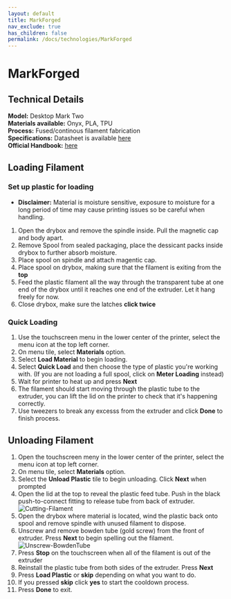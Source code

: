 ```yaml
---
layout: default
title: MarkForged
nav_exclude: true
has_children: false
permalink: /docs/technologies/MarkForged
---
```


# MarkForged

## Technical Details

**Model:** Desktop Mark Two  
**Materials available:** Onyx, PLA, TPU  
**Process:** Fused/continous filament fabrication  
**Specifications:** Datasheet is available [here](https://s3.amazonaws.com/mf.product.doc.images/Datasheets/F-PR-2027.pdf)  
**Official Handbook:** [here](https://s3.amazonaws.com/mf.product.doc.images/PDF_Manuals/Desktop_Printer_UserGuide.pdf)  



## Loading Filament  
### Set up plastic for loading 
- **Disclaimer:** Material is moisture sensitive, exposure to moisture for a long period of time may cause printing issues so be careful when handling.  
1. Open the drybox and remove the spindle inside. Pull the magnetic cap and body apart.  
2. Remove Spool from sealed packaging, place the dessicant packs inside drybox to further absorb moisture.  
3. Place spool on spindle and attach magentic cap.  
4. Place spool on drybox, making sure that the filament is exiting from the **top**
5. Feed the plastic filament all the way through the transparent tube at one end of the drybox until it reaches one end of the extruder. Let it hang freely for now.    
6. Close drybox, make sure the latches **click twice**  
### Quick Loading
1. Use the touchscreen menu in the lower center of the printer, select the menu icon at the top left corner.
2. On menu tile, select **Materials** option.  
3. Select **Load Material** to begin loading.
4. Select **Quick Load** and then choose the type of plastic you're working with. (If you are not loading a full spool, click on **Meter Loading** instead) 
5. Wait for printer to heat up and press **Next**
6. The filament should start moving through the plastic tube to the extruder, you can lift the lid on the printer to check that it's happening correctly.
7. Use tweezers to break any excesss from the extruder and click **Done** to finish process.

## Unloading Filament
1. Open the touchscreen meny in the lower center of the printer, select the menu icon at top left corner.
2. On menu tile, select **Materials** option.
3. Select the **Unload Plastic** tile to begin unloading. Click **Next** when prompted
4. Open the lid at the top to reveal the plastic feed tube. Push in the black push-to-connect fitting to release tube from back of extruder.  
   ![Cutting-Filament]( )  
5. Open the drybox where material is located, wind the plastic back onto spool and remove spindle with unused filament to dispose.  
6. Unscrew and remove bowden tube (gold screw) from the front of extruder. Press **Next** to begin spelling out the filament.  
   ![Unscrew-BowdenTube]( )
7. Press **Stop** on the touchscreen when all of the filament is out of the extruder  
8. Reinstall the plastic tube from both sides of the extruder. Press **Next**  
9. Press **Load Plastic** or **skip** depending on what you want to do.  
10. If you pressed **skip** click **yes** to start the cooldown process.
11. Press **Done** to exit.
